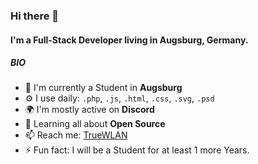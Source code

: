 ### Hi there 👋

#### I'm a Full-Stack Developer living in Augsburg, Germany.

##### BIO

- 🏢 I'm currently a Student in **Augsburg**
- ⚙️ I use daily: `.php`, `.js`, `.html`, `.css`, `.svg`, `.psd`
- 🌍 I'm mostly active on **Discord**
- 🌱 Learning all about **Open Source**
- 📫 Reach me: [TrueWLAN](https://discord.com)
- ⚡️ Fun fact: I will be a Student for at least 1 more Years.
